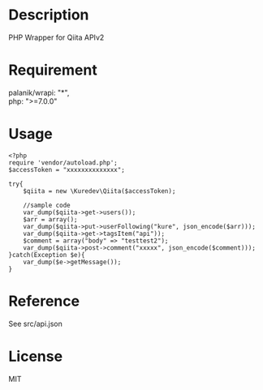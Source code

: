 # Description

PHP Wrapper for Qiita APIv2

# Requirement

palanik/wrapi: "*",    
php: ">=7.0.0"

# Usage

```
<?php
require 'vendor/autoload.php';
$accessToken = "xxxxxxxxxxxxxx";

try{
    $qiita = new \Kuredev\Qiita($accessToken);

    //sample code
    var_dump($qiita->get->users());
    $arr = array();
    var_dump($qiita->put->userFollowing("kure", json_encode($arr)));
    var_dump($qiita->get->tagsItem("api"));
    $comment = array("body" => "testtest2");
    var_dump($qiita->post->comment("xxxxx", json_encode($comment)));
}catch(Exception $e){
    var_dump($e->getMessage());
}

```

# Reference

See src/api.json

# License
MIT


